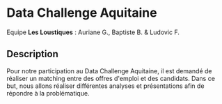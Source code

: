 # Data Challenge Aquitaine

Equipe **Les Loustiques** : Auriane G., Baptiste B. & Ludovic F.

## Description

Pour notre participation au Data Challenge Aquitaine, il est demandé de réaliser un matching entre des offres d'emploi et des candidats.
Dans ce but, nous allons réaliser différentes analyses et présentations afin de répondre à la problématique.

